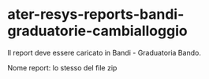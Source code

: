 # ater-resys-reports-bandi-graduatorie-cambialloggio
 
 Il report deve essere caricato in Bandi - Graduatoria Bando.

Nome report: lo stesso del file zip
